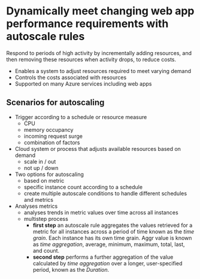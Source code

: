 # Dynamically meet changing web app performance requirements with autoscale rules

Respond to periods of high activity by incrementally adding resources, and then removing these resources when activity drops, to reduce costs.

- Enables a system to adjust resources required to meet varying demand
- Controls the costs associated with resources
- Supported on many Azure services including web apps


## Scenarios for autoscaling

- Trigger according to a schedule or resource measure
    - CPU
    - memory occupancy
    - incoming request surge
    - combination of factors
- Cloud system or process that adjusts available resources based on demand
    - scale in / out
    - not up / down
- Two options for autoscaling
    - based on metric
    - specific instance count according to a schedule
    - create multiple autoscale conditions to handle different schedules and metrics
- Analyses metrics
    - analyses trends in metric values over time across all instances
    - multistep process
        - **first step** an autoscale rule aggregates the values retrieved for a metric for all instances across a period of time known as the *time grain*. Each instance has its own time grain. Aggr value is known as *time aggregation*, average, minimum, maximum, total, last, and count.
        - **second step** performs a further aggregation of the value calculated by *time aggregation* over a longer, user-specified period, known as the *Duration*.

